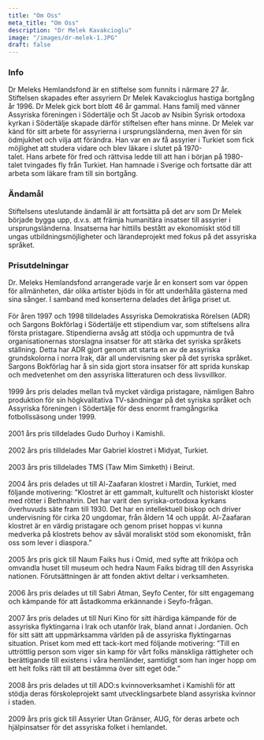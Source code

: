```yaml
---
title: "Om Oss"
meta_title: "Om Oss"
description: "Dr Melek Kavakcioglu"
image: "/images/dr-melek-1.JPG"
draft: false
---
```

<h3>Info</h3>
<p>Dr Meleks Hemlandsfond är en stiftelse som funnits i närmare 27 år. Stiftelsen skapades efter assyriern Dr Melek Kavakcioglus hastiga bortgång år 1996. Dr Melek gick bort blott 46 år gammal. Hans familj med vänner Assyriska föreningen i Södertälje och St Jacob av Nsibin Syrisk ortodoxa kyrkan i Södertälje skapade därför stiftelsen efter hans minne. Dr Melek var känd för sitt arbete för assyrierna i ursprungsländerna, men även för sin ödmjukhet och vilja att förändra. Han var en av få assyrier i Turkiet som fick möjlighet att studera vidare och blev läkare i slutet på 1970-talet. Hans arbete för fred och rättvisa ledde till att han i början på 1980-talet tvingades fly från Turkiet. Han hamnade i Sverige och fortsatte där att arbeta som läkare fram till sin bortgång.</p>

<h3>Ändamål</h3>
<p>Stiftelsens uteslutande ändamål är att fortsätta på det arv som Dr Melek började bygga upp, d.v.s. att främja humanitära insatser till assyrier i ursprungsländerna. Insatserna har hittills bestått av ekonomiskt stöd till ungas utbildningsmöjligheter och lärandeprojekt med fokus på det assyriska språket.</p>

<h3>Prisutdelningar</h3>
<p>Dr. Meleks Hemlandsfond arrangerade varje år en konsert som var öppen för allmänheten, där olika artister bjöds in för att underhålla gästerna med sina sånger. I samband med konserterna delades det årliga priset ut.
<br/><br/>För åren 1997 och 1998 tilldelades Assyriska Demokratiska Rörelsen (ADR) och Sargons Bokförlag i Södertälje ett stipendium var, som stiftelsens allra första pristagare. Stipendierna avsåg att stödja och uppmuntra de två organisationernas storslagna insatser för att stärka det syriska språkets ställning. Detta har ADR gjort genom att starta en av de assyriska grundskolorna i norra Irak, där all undervisning sker på det syriska språket. Sargons Bokförlag har å sin sida gjort stora insatser för att sprida kunskap och medvetenhet om den assyriska litteraturen och dess livsvillkor.
<br/><br/>1999 års pris delades mellan två mycket värdiga pristagare, nämligen Bahro produktion för sin högkvalitativa TV-sändningar på det syriska språket och Assyriska föreningen i Södertälje för dess enormt framgångsrika fotbollssäsong under 1999.
<br/><br/>2001 års pris tilldelades Gudo Durhoy i Kamishli.
<br/><br/>2002 års pris tilldelades Mar Gabriel klostret i Midyat, Turkiet.
<br/><br/>2003 års pris tilldelades TMS (Taw Mim Simketh) i Beirut.
<br/><br/>2004 års pris delades ut till Al-Zaafaran klostret i Mardin, Turkiet, med följande motivering:
”Klostret är ett gammalt, kulturellt och historiskt kloster med rötter i Bethnahrin. Det har varit den syriska-ortodoxa kyrkans överhuvuds säte fram till 1930. Det har en intellektuell biskop och driver undervisning för cirka 20 ungdomar, från åldern 14 och uppåt. Al-Zaafaran klostret är en värdig pristagare och genom priset hoppas vi kunna medverka på klostrets behov av såväl moraliskt stöd som ekonomiskt, från oss som lever i diaspora.”
<br/><br/>2005 års pris gick till Naum Faiks hus i Omid, med syfte att friköpa och omvandla huset till museum och hedra Naum Faiks bidrag till den Assyriska nationen. Förutsättningen är att fonden aktivt deltar i verksamheten. 
<br/><br/>2006 års pris delades ut till Sabri Atman, Seyfo Center, för sitt engagemang och kämpande för att åstadkomma erkännande i Seyfo-frågan.
<br/><br/>2007 års pris delades ut till Nuri Kino för sitt ihärdiga kämpande för de assyriska flyktingarna i Irak och utanför Irak, bland annat i Jordanien. Och för sitt sätt att uppmärksamma världen på de assyriska flyktingarnas situation. Priset kom med ett tack-kort med följande motivering:
”Till en uttröttlig person som viger sin kamp för vårt folks mänskliga rättigheter och berättigande till existens i våra hemländer, samtidigt som han inger hopp om ett helt folks rätt till att bestämma över sitt eget öde.”
<br/><br/>2008 års pris delades ut till ADO:s kvinnoverksamhet i Kamishli för att stödja deras förskoleprojekt samt utvecklingsarbete bland assyriska kvinnor i staden.
<br/><br/>2009 års pris gick till Assyrier Utan Gränser, AUG, för deras arbete och hjälpinsatser för det assyriska folket i hemlandet.</p>